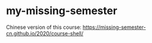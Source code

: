 # my-missing-semester
Chinese version of this course: https://missing-semester-cn.github.io/2020/course-shell/

